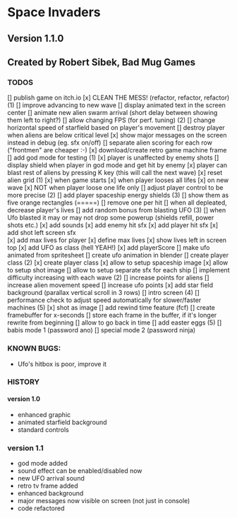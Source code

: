 # Space Invaders

## Version 1.1.0
## Created by Robert Sibek, Bad Mug Games

### TODOS
[] publish game on itch.io
[x] CLEAN THE MESS! (refactor, refactor, refactor) (1)
[] improve advancing to new wave
	[] display animated text in the screen center
	[] animate new alien swarm arrival (short delay between showing them left to right?)
[] allow changing FPS (for perf. tuning) (2)
[] change horizontal speed of starfield based on player's movement
[] destroy player when aliens are below critical level
[x] show major messages on the screen instead in debug (eg. sfx on/off)
[] separate alien scoring for each row ("frontmen" are cheaper :-)
[x] download/create retro game machine frame 
[] add god mode for testing (1)
	[x] player is unaffected by enemy shots
	[] display shield when player in god mode and get hit by enemy
	[x] player can blast rest of aliens by pressing K key (this will call the next wave)
[x] reset alien grid (1)
	[x] when game starts
	[x] when player looses all lifes
	[x] on new wave
	[x] NOT when player loose one life only
[] adjust player control to be more precise (2)
[] add player spaceship energy shields (3)
	[] show them as five orange rectangles (=====) 
	[] remove one per hit
	[] when all depleated, decrease player's lives
[] add random bonus from blasting UFO (3)
	[] when Ufo blasted it may or may not drop some powerup (shields refill, power shots etc.)
[x] add sounds
	[x] add enemy hit sfx
	[x] add player hit sfx
	[x] add shot left screen sfx	
[x] add max lives for player
	[x] define max lives
	[x] show lives left in screen top
[x] add UFO as class (hell YEAH!)
[x] add playerScore
[] make ufo animated from spritesheet
	[] create ufo animation in blender
[] create player class (2)
	[x] create player class
	[x] allow to setup spaceship image
	[x] allow to setup shot image
	[] allow to setup separate sfx for each ship
[] implement difficulty increasing with each wave (2)
	[] increase points for aliens
	[] increase alien movement speed
	[] increase ufo points
[x] add star field background (parallax vertical scroll in 3 rows)
[] intro screen (4)
[] performance check to adjust speed automatically for slower/faster machines (5)
[x] shot as image
[] add rewind time feature (fcf)
	[] create framebuffer for x-seconds
	[] store each frame in the buffer, if it's longer rewrite from beginning
	[] allow to go back in time
[] add easter eggs (5)
	[] babis mode 1 (password ano)
	[] special mode 2 (password ninja)

### KNOWN BUGS:
- Ufo's hitbox is poor, improve it

### HISTORY
    
#### version 1.0
- enhanced graphic
- animated starfield background
- standard controls

### version 1.1
- god mode added
- sound effect can be enabled/disabled now
- new UFO arrival sound
- retro tv frame added
- enhanced background
- major messages now visible on screen (not just in console)
- code refactored


